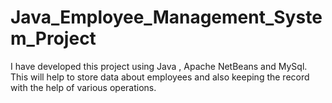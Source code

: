 # Java_Employee_Management_System_Project
I have developed this project using Java , Apache NetBeans and MySql. This will help to store data about employees and also keeping the record with the help of various operations.
